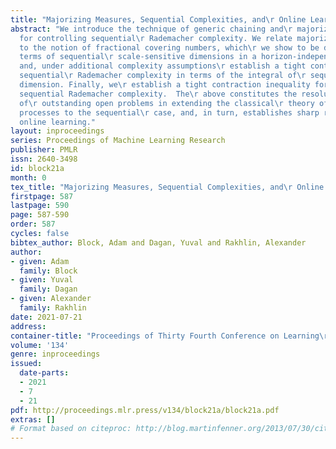 ```yaml
---
title: "Majorizing Measures, Sequential Complexities, and\r Online Learning"
abstract: "We introduce the technique of generic chaining and\r majorizing measures
  for controlling sequential\r Rademacher complexity. We relate majorizing measures\r
  to the notion of fractional covering numbers, which\r we show to be dominated in
  terms of sequential\r scale-sensitive dimensions in a horizon-independent\r way,
  and, under additional complexity assumptions\r establish a tight control on worst-case
  sequential\r Rademacher complexity in terms of the integral of\r sequential scale-sensitive
  dimension. Finally, we\r establish a tight contraction inequality for\r worst-case
  sequential Rademacher complexity.  The\r above constitutes the resolution of a number
  of\r outstanding open problems in extending the classical\r theory of empirical
  processes to the sequential\r case, and, in turn, establishes sharp results for\r
  online learning."
layout: inproceedings
series: Proceedings of Machine Learning Research
publisher: PMLR
issn: 2640-3498
id: block21a
month: 0
tex_title: "Majorizing Measures, Sequential Complexities, and\r Online Learning"
firstpage: 587
lastpage: 590
page: 587-590
order: 587
cycles: false
bibtex_author: Block, Adam and Dagan, Yuval and Rakhlin, Alexander
author:
- given: Adam
  family: Block
- given: Yuval
  family: Dagan
- given: Alexander
  family: Rakhlin
date: 2021-07-21
address:
container-title: "Proceedings of Thirty Fourth Conference on Learning\r Theory"
volume: '134'
genre: inproceedings
issued:
  date-parts:
  - 2021
  - 7
  - 21
pdf: http://proceedings.mlr.press/v134/block21a/block21a.pdf
extras: []
# Format based on citeproc: http://blog.martinfenner.org/2013/07/30/citeproc-yaml-for-bibliographies/
---
```

